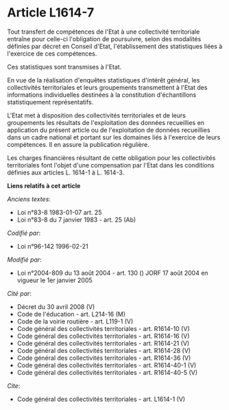 # Article L1614-7

Tout transfert de compétences de l'Etat à une collectivité territoriale entraîne pour celle-ci l'obligation de poursuivre,
selon des modalités définies par décret en Conseil d'Etat, l'établissement des statistiques liées à l'exercice de ces
compétences. 

Ces statistiques sont transmises à l'Etat. 

En vue de la réalisation d'enquêtes statistiques d'intérêt général, les collectivités territoriales et leurs groupements
transmettent à l'Etat des informations individuelles destinées à la constitution d'échantillons statistiquement
représentatifs. 

L'Etat met à disposition des collectivités territoriales et de leurs groupements les résultats de l'exploitation des données
recueillies en application du présent article ou de l'exploitation de données recueillies dans un cadre national et portant
sur les domaines liés à l'exercice de leurs compétences. Il en assure la publication régulière. 

Les charges financières résultant de cette obligation pour les collectivités territoriales font l'objet d'une compensation
par l'Etat dans les conditions définies aux articles L. 1614-1 à L. 1614-3.

**Liens relatifs à cet article**

_Anciens textes_:

  - Loi n°83-8 1983-01-07 art. 25
  - Loi n°83-8 du 7 janvier 1983 - art. 25 (Ab)

_Codifié par_:

  - Loi n°96-142 1996-02-21

_Modifié par_:

  - Loi n°2004-809 du 13 août 2004 - art. 130 () JORF 17 août 2004 en vigueur le 1er janvier 2005

_Cité par_:

  - Décret du 30 avril 2008 (V)
  - Code de l'éducation - art. L214-16 (M)
  - Code de la voirie routière - art. L119-1 (V)
  - Code général des collectivités territoriales - art. R1614-10 (V)
  - Code général des collectivités territoriales - art. R1614-16 (V)
  - Code général des collectivités territoriales - art. R1614-21 (V)
  - Code général des collectivités territoriales - art. R1614-28 (V)
  - Code général des collectivités territoriales - art. R1614-36 (V)
  - Code général des collectivités territoriales - art. R1614-40-1 (V)
  - Code général des collectivités territoriales - art. R1614-40-5 (V)

_Cite_:

  - Code général des collectivités territoriales - art. L1614-1 (V)
